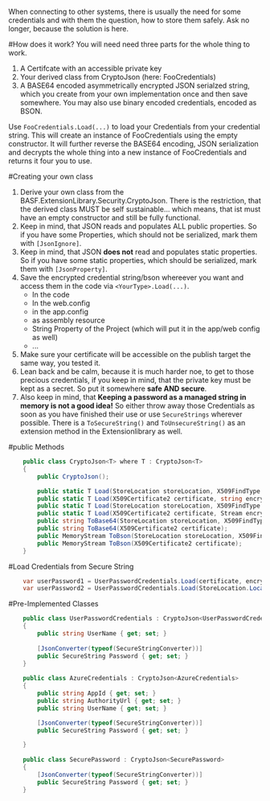 When connecting to other systems, there is usually the need for some credentials and with them the question, how to store them safely.
Ask no longer, because the solution is here.

#How does it work?
You will need need three parts for the whole thing to work.

1. A Certifcate with an accessible private key
2. Your derived class from CryptoJson (here: FooCredentials)
3. A BASE64 encoded asymmetrically encrypted JSON serialzed string, which you create from your own implementation once and then save somewhere.
You may also use binary encoded credentials, encoded as BSON.

Use `FooCredentials.Load(...)` to load your Credentials from your credential string.
This will create an instance of FooCredentials using the empty constructor.
It will further reverse the BASE64 encoding, JSON serialization and decrypts the whole thing into a new instance of FooCredentials and returns it four you to use.

#Creating your own class
1) Derive your own class from the BASF.ExtensionLibrary.Security.CryptoJson<YourType>. 
There is the restriction, that the derived class MUST be self sustainable... which means, that ist must have an empty constructor and still be fully functional.
2) Keep in mind, that JSON reads and populates ALL public properties. So if you have some Properties, which should not be serialized, mark them with `[JsonIgnore]`.
3) Keep in mind, that JSON **does not** read and populates static properties. So if you have some static properties, which should be serialized, mark them with `[JsonProperty]`.
4) Save the encrypted credential string/bson whereever you want and access them in the code via `<YourType>.Load(...)`. 
    - In the code 
    - In the web.config
    - in the app.config
    - as assembly resource
    - String Property of the Project (which will put it in the app/web config as well)
    - ...
5) Make sure your certificate will be accessible on the publish target the same way, you tested it.
6) Lean back and be calm, because it is much harder noe, to get to those precious credentials, if you keep in mind, that the private key must be kept as a secret. So put it somewhere **safe AND secure**.
7) Also keep in mind, that **Keeping a password as a managed string in memory is not a good idea!** So either throw away those Credentials as soon as you have finished their use or use `SecureStrings` wherever possible.
There is a `ToSecureString()` and `ToUnsecureString()` as an extension method in the Extensionlibrary as well.

#public Methods
~~~csharp
    public class CryptoJson<T> where T : CryptoJson<T>
    {
        public CryptoJson();

        public static T Load(StoreLocation storeLocation, X509FindType x509FindType, object findValue, string encryptedData);
        public static T Load(X509Certificate2 certificate, string encryptedData);
        public static T Load(StoreLocation storeLocation, X509FindType x509FindType, object findValue, Stream encryptedData);
        public static T Load(X509Certificate2 certificate, Stream encryptedData);
        public string ToBase64(StoreLocation storeLocation, X509FindType x509FindType, object findValue);
        public string ToBase64(X509Certificate2 certificate);
        public MemoryStream ToBson(StoreLocation storeLocation, X509FindType x509FindType, object findValue);
        public MemoryStream ToBson(X509Certificate2 certificate);
    }
~~~
#Load Credentials from Secure String
~~~csharp
    var userPassword1 = UserPasswordCredentials.Load(certificate, encryptedData); //or  
    var userPassword2 = UserPasswordCredentials.Load(StoreLocation.LocalMachine,X509FindType.FindByThumbprint, "thumbPrintOfCert", encryptedData);
~~~

#Pre-Implemented Classes
~~~csharp
    public class UserPasswordCredentials : CryptoJson<UserPasswordCredentials>
    {
        public string UserName { get; set; }
    
        [JsonConverter(typeof(SecureStringConverter))]
        public SecureString Password { get; set; }
    }
 
    public class AzureCredentials : CryptoJson<AzureCredentials>
    {
        public string AppId { get; set; }
        public string AuthorityUrl { get; set; }
        public string UserName { get; set; }

        [JsonConverter(typeof(SecureStringConverter))]
        public SecureString Password { get; set; }

    }
 
    public class SecurePassword : CryptoJson<SecurePassword>
    {
        [JsonConverter(typeof(SecureStringConverter))]
        public SecureString Password { get; set; }
    }
~~~